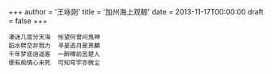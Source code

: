 +++
author = '王咏刚'
title = '加州海上观鲸'
date = 2013-11-17T00:00:00
draft = false
+++

<div class="poem">

```
凄迷几度分天海  怅望何曾问鬼神
蹈水劈空非戮力  寻星追月是真麟
千年梦底逍遥客  一醉樽前苦楚人
便有痴情心未死  可知穹宇亦微尘
```

</div>
